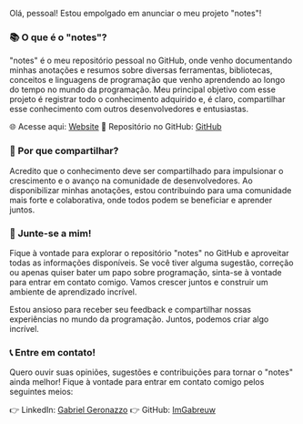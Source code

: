 Olá, pessoal! Estou empolgado em anunciar o meu projeto "notes"!

### 📚 O que é o "notes"?

"notes" é o meu repositório pessoal no GitHub, onde venho documentando minhas anotações e resumos sobre diversas ferramentas, bibliotecas, conceitos e linguagens de programação que venho aprendendo ao longo do tempo no mundo da programação. Meu principal objetivo com esse projeto é registrar todo o conhecimento adquirido e, é claro, compartilhar esse conhecimento com outros desenvolvedores e entusiastas.

🌐 Acesse aqui: [Website](https://imgabreuw.github.io/notes/)
🔗 Repositório no GitHub: [GitHub](https://github.com/ImGabreuw/notes)

### 🎯 Por que compartilhar?

Acredito que o conhecimento deve ser compartilhado para impulsionar o crescimento e o avanço na comunidade de desenvolvedores. Ao disponibilizar minhas anotações, estou contribuindo para uma comunidade mais forte e colaborativa, onde todos podem se beneficiar e aprender juntos.

### 💪 Junte-se a mim!

Fique à vontade para explorar o repositório "notes" no GitHub e aproveitar todas as informações disponíveis. Se você tiver alguma sugestão, correção ou apenas quiser bater um papo sobre programação, sinta-se à vontade para entrar em contato comigo. Vamos crescer juntos e construir um ambiente de aprendizado incrível.

Estou ansioso para receber seu feedback e compartilhar nossas experiências no mundo da programação. Juntos, podemos criar algo incrível.

### 📞 Entre em contato!

Quero ouvir suas opiniões, sugestões e contribuições para tornar o "notes" ainda melhor! Fique à vontade para entrar em contato comigo pelos seguintes meios:

👉 LinkedIn: [Gabriel Geronazzo](https://www.linkedin.com/in/gabriel-geronazzo-981382203/)
👉 GitHub: [ImGabreuw](https://github.com/ImGabreuw)
